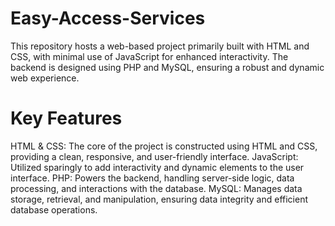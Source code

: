# Easy-Access-Services
This repository hosts a web-based project primarily built with HTML and CSS, with minimal use of JavaScript for enhanced interactivity. 
The backend is designed using PHP and MySQL, ensuring a robust and dynamic web experience.
# Key Features
HTML & CSS: The core of the project is constructed using HTML and CSS, providing a clean, responsive, and user-friendly interface.
JavaScript: Utilized sparingly to add interactivity and dynamic elements to the user interface.
PHP: Powers the backend, handling server-side logic, data processing, and interactions with the database.
MySQL: Manages data storage, retrieval, and manipulation, ensuring data integrity and efficient database operations.
